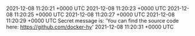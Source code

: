 2021-12-08 11:20:21 +0000 UTC
2021-12-08 11:20:23 +0000 UTC
2021-12-08 11:20:25 +0000 UTC
2021-12-08 11:20:27 +0000 UTC
2021-12-08 11:20:29 +0000 UTC
Secret message is: 'You can find the source code here: https://github.com/docker-hy'
2021-12-08 11:20:31 +0000 UTC
